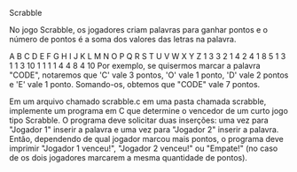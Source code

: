 Scrabble

No jogo Scrabble, os jogadores criam palavras para ganhar pontos e o número de pontos é a soma dos valores das letras na palavra.

A	B	C	D	E	F	G	H	I	J	K	L	M	N	O	P	Q	R	S	T	U	V	W	X	Y	Z
1	3	3	2	1	4	2	4	1	8	5	1	3	1	1	3	10	1	1	1	1	4	4	8	4	10
Por exemplo, se quisermos marcar a palavra "CODE", notaremos que 'C' vale 3 pontos, 'O' vale 1 ponto, 'D' vale 2 pontos e 'E' vale 1 ponto. Somando-os, obtemos que "CODE" vale 7 pontos.

Em um arquivo chamado scrabble.c em uma pasta chamada scrabble, implemente um programa em C que determine o vencedor de um curto jogo tipo Scrabble. O programa deve solicitar duas inserções: uma vez para "Jogador 1" inserir a palavra e uma vez para "Jogador 2" inserir a palavra. Então, dependendo de qual jogador marcou mais pontos, o programa deve imprimir "Jogador 1 venceu!", "Jogador 2 venceu!" ou "Empate!" (no caso de os dois jogadores marcarem a mesma quantidade de pontos).